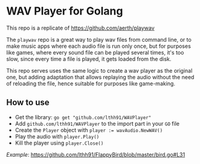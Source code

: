 # WAV Player for Golang

This repo is a replicate of https://github.com/aerth/playwav

The `playwav` repo is a great way to play wav files from command line, or to make music apps where each audio file is run only once, but for purposes like games, where every sound file can be played several times, it's too slow, since every time a file is played, it gets loaded from the disk.

This repo serves uses the same logic to create a wav player as the original one, but adding adaptation that allows replaying the audio without the need of reloading the file, hence suitable for purposes like game-making.

## How to use
- Get the library: `go get "github.com/lthh91/WAVPlayer"`
- Add `github.com/lthh91/WAVPlayer` to the import part in your `GO` file
- Create the `Player` object with `player := wavAudio.NewWAV()`
- Play the audio with `player.Play()`
- Kill the player using `player.Close()`

*Example*: https://github.com/lthh91/FlappyBird/blob/master/bird.go#L31
